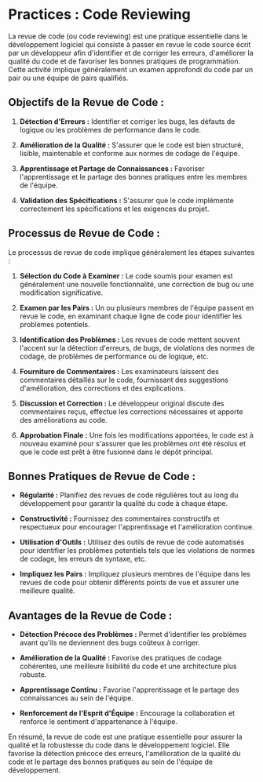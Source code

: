 # Practices : Code Reviewing

La revue de code (ou code reviewing) est une pratique essentielle dans le développement logiciel qui consiste à passer en revue le code source écrit par un développeur afin d'identifier et de corriger les erreurs, d'améliorer la qualité du code et de favoriser les bonnes pratiques de programmation. Cette activité implique généralement un examen approfondi du code par un pair ou une équipe de pairs qualifiés.

## Objectifs de la Revue de Code :

1. **Détection d'Erreurs :** Identifier et corriger les bugs, les défauts de logique ou les problèmes de performance dans le code.

2. **Amélioration de la Qualité :** S'assurer que le code est bien structuré, lisible, maintenable et conforme aux normes de codage de l'équipe.

3. **Apprentissage et Partage de Connaissances :** Favoriser l'apprentissage et le partage des bonnes pratiques entre les membres de l'équipe.

4. **Validation des Spécifications :** S'assurer que le code implémente correctement les spécifications et les exigences du projet.

## Processus de Revue de Code :

Le processus de revue de code implique généralement les étapes suivantes :

1. **Sélection du Code à Examiner :** Le code soumis pour examen est généralement une nouvelle fonctionnalité, une correction de bug ou une modification significative.

2. **Examen par les Pairs :** Un ou plusieurs membres de l'équipe passent en revue le code, en examinant chaque ligne de code pour identifier les problèmes potentiels.

3. **Identification des Problèmes :** Les revues de code mettent souvent l'accent sur la détection d'erreurs, de bugs, de violations des normes de codage, de problèmes de performance ou de logique, etc.

4. **Fourniture de Commentaires :** Les examinateurs laissent des commentaires détaillés sur le code, fournissant des suggestions d'amélioration, des corrections et des explications.

5. **Discussion et Correction :** Le développeur original discute des commentaires reçus, effectue les corrections nécessaires et apporte des améliorations au code.

6. **Approbation Finale :** Une fois les modifications apportées, le code est à nouveau examiné pour s'assurer que les problèmes ont été résolus et que le code est prêt à être fusionné dans le dépôt principal.

## Bonnes Pratiques de Revue de Code :

- **Régularité :** Planifiez des revues de code régulières tout au long du développement pour garantir la qualité du code à chaque étape.

- **Constructivité :** Fournissez des commentaires constructifs et respectueux pour encourager l'apprentissage et l'amélioration continue.

- **Utilisation d'Outils :** Utilisez des outils de revue de code automatisés pour identifier les problèmes potentiels tels que les violations de normes de codage, les erreurs de syntaxe, etc.

- **Impliquez les Pairs :** Impliquez plusieurs membres de l'équipe dans les revues de code pour obtenir différents points de vue et assurer une meilleure qualité.

## Avantages de la Revue de Code :

- **Détection Précoce des Problèmes :** Permet d'identifier les problèmes avant qu'ils ne deviennent des bugs coûteux à corriger.

- **Amélioration de la Qualité :** Favorise des pratiques de codage cohérentes, une meilleure lisibilité du code et une architecture plus robuste.

- **Apprentissage Continu :** Favorise l'apprentissage et le partage des connaissances au sein de l'équipe.

- **Renforcement de l'Esprit d'Équipe :** Encourage la collaboration et renforce le sentiment d'appartenance à l'équipe.

En résumé, la revue de code est une pratique essentielle pour assurer la qualité et la robustesse du code dans le développement logiciel. Elle favorise la détection précoce des erreurs, l'amélioration de la qualité du code et le partage des bonnes pratiques au sein de l'équipe de développement.
